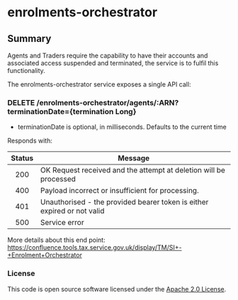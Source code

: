 
# enrolments-orchestrator

## Summary


Agents and Traders require the capability to have their accounts and associated access suspended and terminated, the service is to fulfil this functionality.

The enrolments-orchestrator service exposes a single API call:

### DELETE /enrolments-orchestrator/agents/:ARN?terminationDate={termination Long}

 - terminationDate is optional, in milliseconds. Defaults to the current time

Responds with:

| Status        | Message       |
|:-------------:|---------------|
| 200      | OK Request received and the attempt at deletion will be processed |
| 400      | Payload incorrect or insufficient for processing.|
| 401      | Unauthorised - the provided bearer token is either expired or not valid|
| 500      | Service error |

More details about this end point: https://confluence.tools.tax.service.gov.uk/display/TM/SI+-+Enrolment+Orchestrator

### License

This code is open source software licensed under the [Apache 2.0 License]("http://www.apache.org/licenses/LICENSE-2.0.html").
